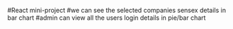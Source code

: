 #React mini-project
#we can see the selected companies sensex details in bar chart
#admin can view all the users login details in pie/bar chart
